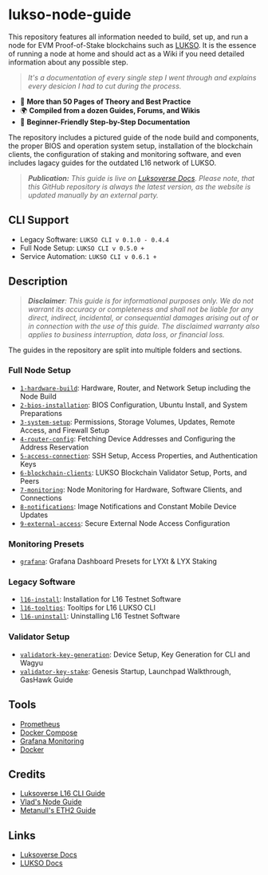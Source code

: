 # lukso-node-guide

This repository features all information needed to build, set up, and run a node for EVM Proof-of-Stake blockchains such as [LUKSO](https://docs.lukso.tech/). It is the essence of running a node at home and should act as a Wiki if you need detailed information about any possible step.

> _It's a documentation of every single step I went through and explains every desicion I had to cut during the process._

- 📖 **More than 50 Pages of Theory and Best Practice**
- 🌍 **Compiled from a dozen Guides, Forums, and Wikis**
- 🚀 **Beginner-Friendly Step-by-Step Documentation**

The repository includes a pictured guide of the node build and components, the proper BIOS and operation system setup, installation of the blockchain clients, the configuration of staking and monitoring software, and even includes lagacy guides for the outdated L16 network of LUKSO.

> _**Publication:** This guide is live on [Luksoverse Docs](https://docs.luksoverse.io/). Please note, that this GitHub repository is always the latest version, as the website is updated manually by an external party._

## CLI Support

- Legacy Software: `LUKSO CLI v 0.1.0 - 0.4.4`
- Full Node Setup: `LUKSO CLI v 0.5.0 +`
- Service Automation: `LUKSO CLI v 0.6.1 +`

## Description

> _**Disclaimer**: This guide is for informational purposes only. We do not warrant its accuracy or completeness and shall not be liable for any direct, indirect, incidental, or consequential damages arising out of or in connection with the use of this guide. The disclaimed warranty also applies to business interruption, data loss, or financial loss._

The guides in the repository are split into multiple folders and sections.

### Full Node Setup

- [`1-hardware-build`](/1-hardware-build/): Hardware, Router, and Network Setup including the Node Build
- [`2-bios-installation`](/2-bios-installation/): BIOS Configuration, Ubuntu Install, and System Preparations
- [`3-system-setup`](/3-system-setup/): Permissions, Storage Volumes, Updates, Remote Access, and Firewall Setup
- [`4-router-config`](/4-router-config/): Fetching Device Addresses and Configuring the Address Reservation
- [`5-access-connection`](/5-access-connection/): SSH Setup, Access Properties, and Authentication Keys
- [`6-blockchain-clients`](/6-blockchain-clients/): LUKSO Blockchain Validator Setup, Ports, and Peers
- [`7-monitoring`](/7-monitoring/): Node Monitoring for Hardware, Software Clients, and Connections
- [`8-notifications`](/8-notifications/): Image Notifications and Constant Mobile Device Updates
- [`9-external-access`](/8-notifications/): Secure External Node Access Configuration

### Monitoring Presets

- [`grafana`](/grafana/): Grafana Dashboard Presets for LYXt & LYX Staking

### Legacy Software

- [`l16-install`](/l16-install/): Installation for L16 Testnet Software
- [`l16-tooltips`](/l16-tooltips/): Tooltips for L16 LUKSO CLI
- [`l16-uninstall`](/l16-uninstall/): Uninstalling L16 Testnet Software

### Validator Setup

- [`validatork-key-generation`](/validator-key-generation/): Device Setup, Key Generation for CLI and Wagyu
- [`validator-key-stake`](/validator-key-stake/): Genesis Startup, Launchpad Walkthrough, GasHawk Guide

## Tools

- [Prometheus](https://prometheus.io/)
- [Docker Compose](https://docs.docker.com/compose/)
- [Grafana Monitoring](https://grafana.com/)
- [Docker](https://docs.docker.com/)

## Credits

- [Luksoverse L16 CLI Guide](https://luksoverse.io/2022/04/l16-re-spin-extra-tools-and-explanation/)
- [Vlad's Node Guide](https://github.com/lykhonis/lukso-node-guide)
- [Metanull's ETH2 Guide](https://github.com/metanull-operator/eth2-ubuntu)

## Links

- [Luksoverse Docs](https://docs.luksoverse.io)
- [LUKSO Docs](https://docs.lukso.tech/networks/l16-testnet/run-node)
